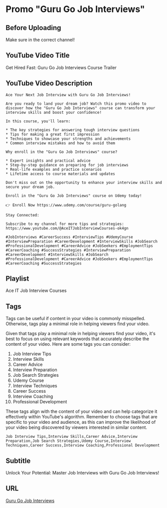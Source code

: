 # Promo "Guru Go Job Interviews"

## Before Uploading

Make sure in the correct channel!

## YouTube Video Title

Get Hired Fast: Guru Go Job Interviews Course Trailer

<!-- ```text
I publish a Udemy course "Guru Go Job Interviews" 
I created a promo video for it.
I want to upload this promo video to my Youtube channel.
What could a good name to attach people to watch the video and enroll my course?
Is this good? - Enroll The Course "Guru Go Job Interviews" Today!
```

Here are a few suggestions:

1. **Ace Your Next Job Interview with Guru Go Job Interviews!**
2. **Land Your Dream Job: Guru Go Job Interviews Course Preview**
3. **Master Job Interviews: Guru Go Job Interviews Course on Udemy**
4. **Boost Your Interview Skills with Guru Go Job Interviews Course**
5. **Get Hired Fast: Guru Go Job Interviews Course Trailer**

These titles emphasize the benefits and outcomes of enrolling in your course, making them more appealing to potential viewers and students. -->

## YouTube Video Description

```text
Ace Your Next Job Interview with Guru Go Job Interviews!

Are you ready to land your dream job? Watch this promo video to discover how the "Guru Go Job Interviews" course can transform your interview skills and boost your confidence!

In this course, you'll learn:

* The key strategies for answering tough interview questions
* Tips for making a great first impression
* Techniques to showcase your strengths and achievements
* Common interview mistakes and how to avoid them

Why enroll in the "Guru Go Job Interviews" course?

* Expert insights and practical advice
* Step-by-step guidance on preparing for job interviews
* Real-life examples and practice scenarios
* Lifetime access to course materials and updates

Don't miss out on the opportunity to enhance your interview skills and secure your dream job. 

Enroll in the "Guru Go Job Interviews" course on Udemy today!

👉 Enroll Now https://www.udemy.com/course/guru-golang

Stay Connected:

Subscribe to my channel for more tips and strategies: https://www.youtube.com/@AceITJobInterviewCourses-ok4gn

#JobInterviews #CareerSuccess #InterviewTips #UdemyCourse #InterviewPreparation #CareerDevelopment #InterviewSkills #JobSearch #ProfessionalDevelopment #CareerAdvice #JobSeekers #EmploymentTips #CareerCoaching #SuccessStrategies #InterviewPreparation #CareerDevelopment #InterviewSkills #JobSearch #ProfessionalDevelopment #CareerAdvice #JobSeekers #EmploymentTips #CareerCoaching #SuccessStrategies
```

<!-- Follow me on social media: https://www.youtube.com/@AceITJobInterviewCourses-ok4gn -->

<!-- What could be a good description for this video to be uploaded to Youtube

For your YouTube video description, you'll want to provide a brief overview of what viewers can expect from the video, highlight the benefits of your Udemy course, and include a call to action with a link to enroll. Here’s a structured template you can use:

---

**Title: Ace Your Next Job Interview with Guru Go Job Interviews!**

**Description:**

Are you ready to land your dream job? Watch this promo video to discover how the "Guru Go Job Interviews" course can transform your interview skills and boost your confidence!

**In this video, you'll learn:**

- The key strategies for answering tough interview questions
- Tips for making a great first impression
- Techniques to showcase your strengths and achievements
- Common interview mistakes and how to avoid them

**Why enroll in the "Guru Go Job Interviews" course?**

- Expert insights and practical advice
- Step-by-step guidance on preparing for job interviews
- Real-life examples and practice scenarios
- Lifetime access to course materials and updates

Don't miss out on the opportunity to enhance your interview skills and secure your dream job. Enroll in the "Guru Go Job Interviews" course on Udemy today!

👉 [Enroll Now](YourUdemyCourseLink)

**Stay Connected:**

- Subscribe to my channel for more tips and strategies: [YourYouTubeChannelLink]
- Follow me on social media: [YourSocialMediaLinks]

**#JobInterviews #CareerSuccess #InterviewTips #UdemyCourse**

---

This description is designed to engage viewers, provide a clear value proposition, and encourage them to take action by enrolling in your course. Be sure to replace placeholders with your actual links. -->

## Playlist

Ace IT Job Interview Courses

## Tags

Tags can be useful if content in your video is commonly misspelled. Otherwise, tags play a minimal role in helping viewers find your video.

Given that tags play a minimal role in helping viewers find your video, it's best to focus on using relevant keywords that accurately describe the content of your video. Here are some tags you can consider:

1. Job Interview Tips
2. Interview Skills
3. Career Advice
4. Interview Preparation
5. Job Search Strategies
6. Udemy Course
7. Interview Techniques
8. Career Success
9. Interview Coaching
10. Professional Development

These tags align with the content of your video and can help categorize it effectively within YouTube's algorithm. Remember to choose tags that are specific to your video and audience, as this can improve the likelihood of your video being discovered by viewers interested in similar content.

```text
Job Interview Tips,Interview Skills,Career Advice,Interview Preparation,Job Search Strategies,Udemy Course,Interview Techniques,Career Success,Interview Coaching,Professional Development
```

## Subtitle

Unlock Your Potential: Master Job Interviews with Guru Go Job Interviews!

<!-- what can a good subtitle

A good subtitle for your video could be:

"Unlock Your Potential: Master Job Interviews with Guru Go Job Interviews!"

This subtitle encapsulates the essence of your video, highlighting the transformational aspect of the "Guru Go Job Interviews" course in helping viewers excel in their job interviews and achieve career success. It emphasizes the idea of unlocking one's potential and mastering interview skills, which aligns with the content and goals of your video. -->

## URL

[Guru Go Job Interviews](https://youtu.be/3GR4aLx3kNg)
